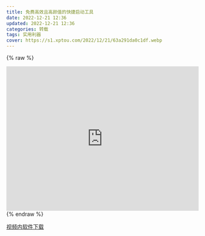 ```yaml
---
title: 免费高效且高颜值的快捷启动工具
date: 2022-12-21 12:36
updated: 2022-12-21 12:36
categories: 转载
tags: 实用利器
cover: https://s1.xptou.com/2022/12/21/63a291da0c1df.webp
---
```


{% raw %}

<!DOCTYPE HTML>
<html>   
    <head>
    <style type="text/css">
        .aspect-ratio {
            position: relative;
            width: 100%;
            height: 0;
            padding-bottom: 75%;
        }
    .aspect-ratio iframe {
        position: absolute;
        width: 100%;
        height: 100%;
        left: 0;
        top: 0;
    }
    </style>      
    </head>
    <body>
        <div class="aspect-ratio" >
            <iframe src="https://player.bilibili.com/player.html?aid=733117789&bvid=BV1fD4y1e7M4&cid=905407270&page=1" scrolling="no" border="0" frameborder="no" framespacing="0" allowfullscreen="true"> </iframe>
        </div>        
    </body>
</html>
{% endraw %}

[视频内软件下载](https://solitude.eu.org/123pan/windows/Fluent-Search)
